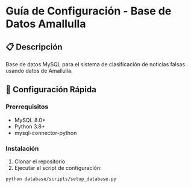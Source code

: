 # Guía de Configuración - Base de Datos Amallulla

## 📋 Descripción
Base de datos MySQL para el sistema de clasificación de noticias falsas usando datos de Amallulla.

## 🚀 Configuración Rápida

### Prerrequisitos
- MySQL 8.0+
- Python 3.8+
- mysql-connector-python

### Instalación
1. Clonar el repositorio
2. Ejecutar el script de configuración:
```bash
python database/scripts/setup_database.py